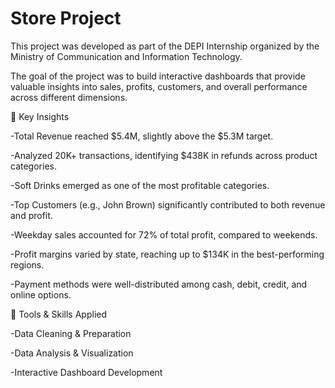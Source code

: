 # Store Project

This project was developed as part of the DEPI Internship organized by the Ministry of Communication and Information Technology.

The goal of the project was to build interactive dashboards that provide valuable insights into sales, profits, customers, and overall performance across different dimensions.

🔎 Key Insights

-Total Revenue reached $5.4M, slightly above the $5.3M target.

-Analyzed 20K+ transactions, identifying $438K in refunds across product categories.

-Soft Drinks emerged as one of the most profitable categories.

-Top Customers (e.g., John Brown) significantly contributed to both revenue and profit.

-Weekday sales accounted for 72% of total profit, compared to weekends.

-Profit margins varied by state, reaching up to $134K in the best-performing regions.

-Payment methods were well-distributed among cash, debit, credit, and online options.

🚀 Tools & Skills Applied

-Data Cleaning & Preparation

-Data Analysis & Visualization

-Interactive Dashboard Development
